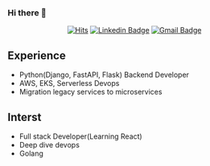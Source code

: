 ### Hi there 👋
<div align=center>
 
[![Hits](https://hits.seeyoufarm.com/api/count/incr/badge.svg?url=https%3A%2F%2Fgithub.com%2FShin0102%2FShin0102&count_bg=%2379C83D&title_bg=%23555555&icon=&icon_color=%23E7E7E7&title=hits&edge_flat=false)](https://hits.seeyoufarm.com)
[![Linkedin Badge](https://img.shields.io/badge/-LinkedIn-blue?style=flat-square&logo=Linkedin&logoColor=white&link=https://linkedin.com/in/minseok-shin-9625981a2/)](https://linkedin.com/in/minseok-shin-9625981a2/)
[![Gmail Badge](https://img.shields.io/badge/Gmail-d14836?style=flat-square&logo=Gmail&logoColor=white&link=mailto:shinalli0102@gmail.com)](mailto:shinalli0102@gmail.com)
 
 </div>

## Experience
 - Python(Django, FastAPI, Flask) Backend Developer
 - AWS, EKS, Serverless Devops
 - Migration legacy services to microservices


## Interst
 - Full stack Developer(Learning React)
 - Deep dive devops
 - Golang


<!--
[![github stats](https://github-readme-stats.vercel.app/api?username=Shin0102)](https://github.com/anuraghazra/github-readme-stats)
-->

<!--
**Shin0102/Shin0102** is a ✨ _special_ ✨ repository because its `README.md` (this file) appears on your GitHub profile.

Here are some ideas to get you started:

- 🔭 I’m currently working on ...
- 🌱 I’m currently learning ...
- 👯 I’m looking to collaborate on ...
- 🤔 I’m looking for help with ...
- 💬 Ask me about ...
- 📫 How to reach me: ...
- 😄 Pronouns: ...
- ⚡ Fun fact: ...
-->
